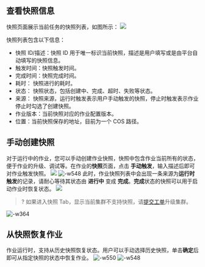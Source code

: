 ## 查看快照信息

快照页面展示当前任务的快照列表，如图所示：
![](https://qcloudimg.tencent-cloud.cn/raw/d7ec77990073e53b933f727205a7e446.jpg)

快照列表包含以下信息：
- 快照 ID/描述：快照 ID 用于唯一标识当前快照，描述是用户填写或是由平台自动填写的快照信息。
- 触发时间：快照触发时间。
- 完成时间：快照完成时间。
- 耗时：	快照进行的耗时。
- 状态：	快照状态，包括创建中、完成、超时、失败等状态。
- 来源：	快照来源，运行时触发表示用户手动触发的快照，停止时触发表示作业停止时勾选了创建快照。
- 作业版本：当前快照对应的作业配置版本。
- 位置：当前快照保存的地址，目前为一个 COS 路径。

## 手动创建快照
对于运行中的作业，您可以手动创建作业快照，快照中包含作业当前所有的状态，便于作业的升级、调试等。在作业的**快照**页面，点击 **手动触发**，输入描述后即可对作业触发快照。
![](https://qcloudimg.tencent-cloud.cn/raw/e777ae207f02b16299900bd1f14a2d36.jpg)
![-w548](https://mweb-1306209138.cos.ap-guangzhou.myqcloud.com/2021/12/16/16395739834087.jpg)
此时，作业快照列表中会出现一条来源为**运行时触发**的记录，请耐心等待其状态由 **进行中** 变成 **完成**。**完成**状态的快照可以用于启动作业时恢复状态。
![](https://qcloudimg.tencent-cloud.cn/raw/8631017998c2ed0216d018435a5fd749.jpg)
>? 如果进入快照 Tab，显示当前集群不支持快照，请[提交工单](https://console.cloud.tencent.com/workorder/category)升级集群。

![-w364](https://mweb-1306209138.cos.ap-guangzhou.myqcloud.com/2021/12/16/16395737605736.jpg)

## 从快照恢复作业

作业运行时，支持从历史快照恢复状态。用户可以手动选择历史快照，单击**确定**后即可从指定快照的状态中恢复作业。
![-w550](https://mweb-1306209138.cos.ap-guangzhou.myqcloud.com/2021/12/15/16395743879206.jpg)
![-w548](https://mweb-1306209138.cos.ap-guangzhou.myqcloud.com/2021/12/15/16395749232227.jpg)
